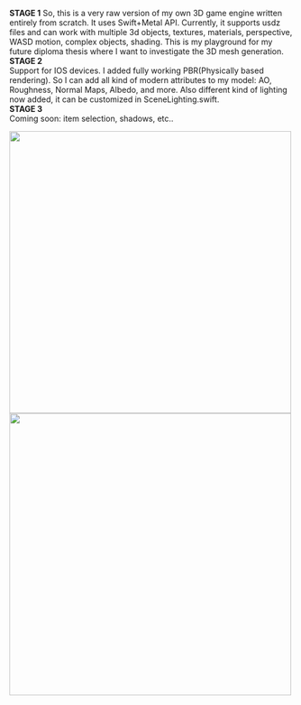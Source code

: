 **STAGE 1**
So, this is a very raw version of my own 3D game engine written entirely from scratch. It uses Swift+Metal API. Currently, it supports usdz files and can work with multiple 3d objects, textures, materials, perspective, WASD motion, complex objects, shading. This is my playground for my future diploma thesis where I want to investigate the 3D mesh generation.<br />
**STAGE 2**<br />
Support for IOS devices. I added fully working PBR(Physically based rendering). So I can add all kind of modern attributes to my model: AO, Roughness, Normal Maps, Albedo, and more. Also different kind of lighting now added, it can be customized in SceneLighting.swift.<br />
**STAGE 3**<br />
Coming soon: item selection, shadows, etc..<br />

<img src="https://i.ibb.co/NSyH956/image.jpg" width="500">
<img src="https://i.ibb.co/s5s8Zyj/photo-5339390260649515280-w.jpg" width="500">

